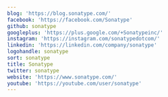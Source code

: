 ```yaml
---
blog: 'https://blog.sonatype.com/'
facebook: 'https://facebook.com/Sonatype'
github: sonatype
googleplus: 'https://plus.google.com/+Sonatypeinc/'
instagram: 'https://instagram.com/sonatypedotcom/'
linkedin: 'https://linkedin.com/company/sonatype'
logohandle: sonatype
sort: sonatype
title: Sonatype
twitter: sonatype
website: 'https://www.sonatype.com/'
youtube: 'https://youtube.com/user/sonatype'
---
```

